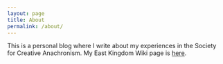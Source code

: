 ```yaml
---
layout: page
title: About
permalink: /about/
---
```


This is a personal blog where I write about my experiences in the Society for Creative Anachronism. My East Kingdom Wiki page is [here](https://wiki.eastkingdom.org/index.php?title=Anne_of_%C3%98stgar%C3%B0r). 